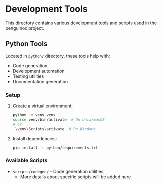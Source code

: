 # Development Tools

This directory contains various development tools and scripts used in the penguinox project.

## Python Tools

Located in `python/` directory, these tools help with:
- Code generation
- Development automation
- Testing utilities
- Documentation generation

### Setup
1. Create a virtual environment:
   ```bash
   python -m venv venv
   source venv/bin/activate  # On Unix/macOS
   # or
   .\venv\Scripts\activate  # On Windows
   ```

2. Install dependencies:
   ```bash
   pip install -r python/requirements.txt
   ```

### Available Scripts
- `scripts/codegen/` - Code generation utilities
  - More details about specific scripts will be added here 